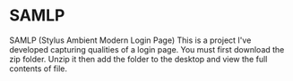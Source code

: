 # SAMLP
SAMLP (Stylus Ambient Modern Login Page)
This is a project I've developed capturing qualities of a login page.
You must first download the zip folder. Unzip it then add the folder to the desktop and view the full contents of file.
